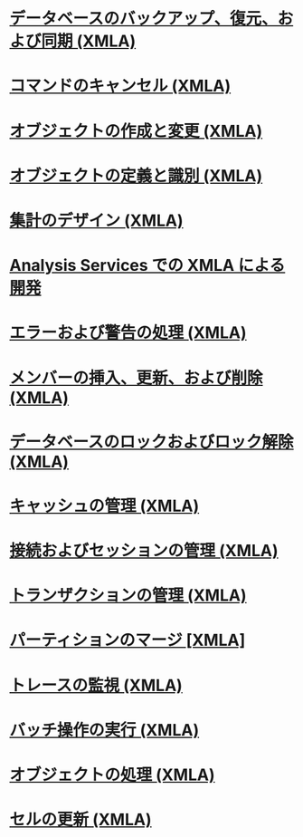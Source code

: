# [データベースのバックアップ、復元、および同期 (XMLA)](backing-up-restoring-and-synchronizing-databases-xmla.md)
# [コマンドのキャンセル (XMLA)](canceling-commands-xmla.md)
# [オブジェクトの作成と変更 (XMLA)](creating-and-altering-objects-xmla.md)
# [オブジェクトの定義と識別 (XMLA)](defining-and-identifying-objects-xmla.md)
# [集計のデザイン (XMLA)](designing-aggregations-xmla.md)
# [Analysis Services での XMLA による開発](developing-with-xmla-in-analysis-services.md)
# [エラーおよび警告の処理 (XMLA)](handling-errors-and-warnings-xmla.md)
# [メンバーの挿入、更新、および削除 (XMLA)](inserting-updating-and-dropping-members-xmla.md)
# [データベースのロックおよびロック解除 (XMLA)](locking-and-unlocking-databases-xmla.md)
# [キャッシュの管理 (XMLA)](managing-caches-xmla.md)
# [接続およびセッションの管理 (XMLA)](managing-connections-and-sessions-xmla.md)
# [トランザクションの管理 (XMLA)](managing-transactions-xmla.md)
# [パーティションのマージ [XMLA]](merging-partitions-xmla.md)
# [トレースの監視 (XMLA)](monitoring-traces-xmla.md)
# [バッチ操作の実行 (XMLA)](performing-batch-operations-xmla.md)
# [オブジェクトの処理 (XMLA)](processing-objects-xmla.md)
# [セルの更新 (XMLA)](updating-cells-xmla.md)
